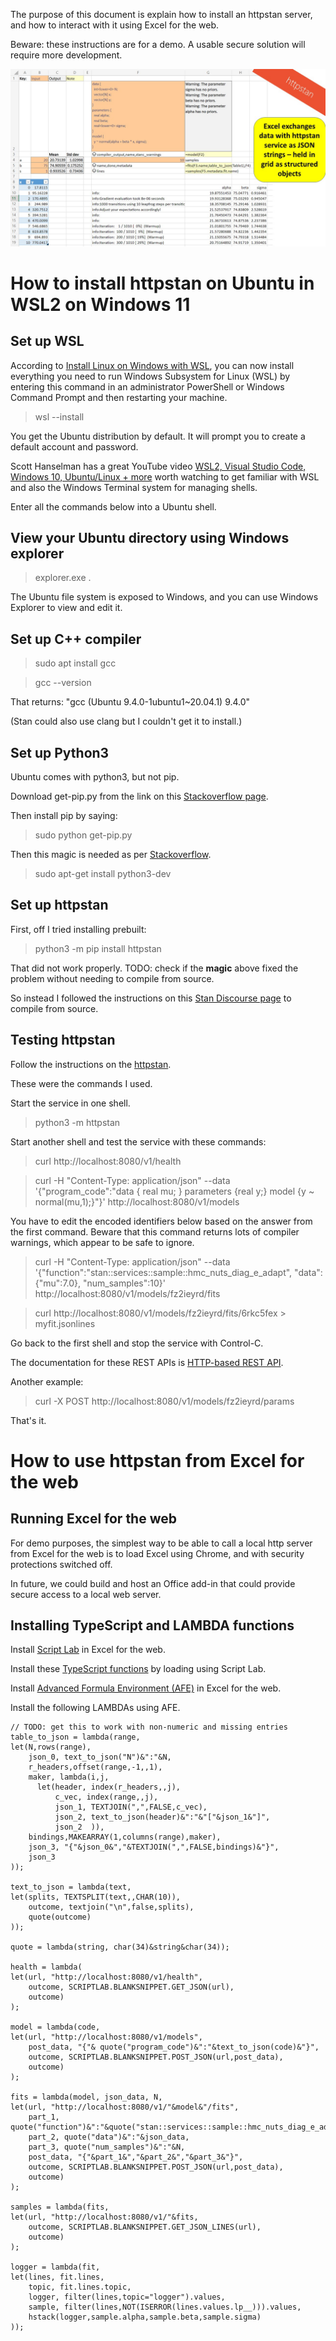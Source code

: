 The purpose of this document is explain how to install an httpstan server, and how to interact with it using Excel for the web.

Beware: these instructions are for a demo. A usable secure solution will require more development.

![A test image](excel-stan.jpg) 

# How to install httpstan on Ubuntu in WSL2 on Windows 11

## Set up WSL

According to [Install Linux on Windows with WSL](https://docs.microsoft.com/en-us/windows/wsl/install), you can now install everything you need to run Windows Subsystem for Linux (WSL) by entering this command in an administrator PowerShell or Windows Command Prompt and then restarting your machine.
>wsl --install

You get the Ubuntu distribution by default.
It will prompt you to create a default account and password.

Scott Hanselman has a great YouTube video [WSL2, Visual Studio Code, Windows 10, Ubuntu/Linux + more](https://www.youtube.com/watch?v=Owrk9UxnMdI) worth watching to get familiar with WSL and also the Windows Terminal system for managing shells.

Enter all the commands below into a Ubuntu shell.

## View your Ubuntu directory using Windows explorer

>explorer.exe .

The Ubuntu file system is exposed to Windows, and you can use Windows Explorer to view and edit it.

## Set up C++ compiler

>sudo apt install gcc

>gcc --version

That returns: "gcc (Ubuntu 9.4.0-1ubuntu1~20.04.1) 9.4.0"

(Stan could also use clang but I couldn't get it to install.)

## Set up Python3

Ubuntu comes with python3, but not pip.

Download get-pip.py from the link on this [Stackoverflow page](https://stackoverflow.com/questions/4750806/how-do-i-install-pip-on-windows).

Then install pip by saying:
>sudo python get-pip.py

Then this magic is needed as per [Stackoverflow](https://stackoverflow.com/questions/21530577/fatal-error-python-h-no-such-file-or-directory).
>sudo apt-get install python3-dev

## Set up httpstan
First, off I tried installing prebuilt:
>python3 -m pip install httpstan

That did not work properly. TODO: check if the **magic** above fixed the problem without needing to compile from source.

So instead I followed the instructions on this [Stan Discourse page](https://discourse.mc-stan.org/t/httpstan-in-wsl2-ubuntu/23339/2) to compile from source.

## Testing httpstan

Follow the instructions on the [httpstan](https://httpstan.readthedocs.io/en/latest/).

These were the commands I used.

Start the service in one shell.
>python3 -m httpstan

Start another shell and test the service with these commands:

>curl http://localhost:8080/v1/health

>curl -H "Content-Type: application/json" --data '{"program_code":"data { real mu; } parameters {real y;} model {y ~ normal(mu,1);}"}' http://localhost:8080/v1/models

You have to edit the encoded identifiers below based on the answer from the first command. Beware that this command returns lots of compiler warnings, which appear to be safe to ignore.

>curl -H "Content-Type: application/json" --data '{"function":"stan::services::sample::hmc_nuts_diag_e_adapt", "data":{"mu":7.0}, "num_samples":10}' http://localhost:8080/v1/models/fz2ieyrd/fits

>curl http://localhost:8080/v1/models/fz2ieyrd/fits/6rkc5fex > myfit.jsonlines

Go back to the first shell and stop the service with Control-C.

The documentation for these REST APIs is [HTTP-based REST API](https://httpstan.readthedocs.io/en/latest/rest_api.html).

Another example:
>curl -X POST http://localhost:8080/v1/models/fz2ieyrd/params

That's it.

# How to use httpstan from Excel for the web

## Running Excel for the web

For demo purposes, the simplest way to be able to call a local http server from Excel for the web is to load Excel using Chrome, and with security protections switched off.

In future, we could build and host an Office add-in that could provide secure access to a local web server.

## Installing TypeScript and LAMBDA functions

Install [Script Lab](https://www.microsoft.com/en-us/garage/profiles/script-lab/) in Excel for the web.

Install these [TypeScript functions](https://github.com/microsoft/advanced-formula-environment/blob/main/examples/excel-json.ts) by loading using Script Lab.

Install [Advanced Formula Environment (AFE)](https://aka.ms/get-afe) in Excel for the web.

Install the following LAMBDAs using AFE.

```
// TODO: get this to work with non-numeric and missing entries
table_to_json = lambda(range,
let(N,rows(range),
    json_0, text_to_json("N")&":"&N,
    r_headers,offset(range,-1,,1),
    maker, lambda(i,j,
      let(header, index(r_headers,,j),
          c_vec, index(range,,j),
          json_1, TEXTJOIN(",",FALSE,c_vec),
          json_2, text_to_json(header)&":"&"["&json_1&"]",
          json_2  )),
    bindings,MAKEARRAY(1,columns(range),maker),
    json_3, "{"&json_0&","&TEXTJOIN(",",FALSE,bindings)&"}",
    json_3
));

text_to_json = lambda(text,
let(splits, TEXTSPLIT(text,,CHAR(10)),
    outcome, textjoin("\n",false,splits),
    quote(outcome)
));

quote = lambda(string, char(34)&string&char(34));

health = lambda(
let(url, "http://localhost:8080/v1/health",
    outcome, SCRIPTLAB.BLANKSNIPPET.GET_JSON(url),
    outcome)
);

model = lambda(code,
let(url, "http://localhost:8080/v1/models",
    post_data, "{"& quote("program_code")&":"&text_to_json(code)&"}",
    outcome, SCRIPTLAB.BLANKSNIPPET.POST_JSON(url,post_data),
    outcome)
);

fits = lambda(model, json_data, N,
let(url, "http://localhost:8080/v1/"&model&"/fits",
    part_1, quote("function")&":"&quote("stan::services::sample::hmc_nuts_diag_e_adapt"),
    part_2, quote("data")&":"&json_data,
    part_3, quote("num_samples")&":"&N,
    post_data, "{"&part_1&","&part_2&","&part_3&"}",
    outcome, SCRIPTLAB.BLANKSNIPPET.POST_JSON(url,post_data),
    outcome)
);

samples = lambda(fits,
let(url, "http://localhost:8080/v1/"&fits,
    outcome, SCRIPTLAB.BLANKSNIPPET.GET_JSON_LINES(url),
    outcome)
);

logger = lambda(fit,
let(lines, fit.lines,
    topic, fit.lines.topic,
    logger, filter(lines,topic="logger").values,
    sample, filter(lines,NOT(ISERROR(lines.values.lp__))).values,
    hstack(logger,sample.alpha,sample.beta,sample.sigma)
));
```